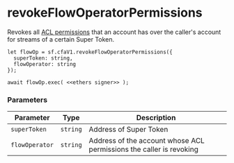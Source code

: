 # revokeFlowOperatorPermissions

Revokes all [ACL permissions](../../cfa-access-control-list-acl/) that an account has over the caller's account for streams of a certain Super Token.

```
let flowOp = sf.cfaV1.revokeFlowOperatorPermissions({
  superToken: string,
  flowOperator: string
});

await flowOp.exec( <<ethers signer>> );
```

### Parameters

| Parameter      | Type     | Description                                                         |
| -------------- | -------- | ------------------------------------------------------------------- |
| `superToken`   | `string` | Address of Super Token                                              |
| `flowOperator` | `string` | Address of the account whose ACL permissions the caller is revoking |
